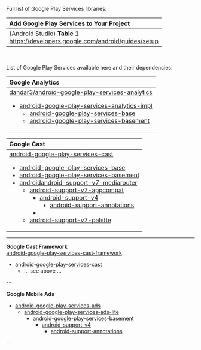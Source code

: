 Full list of Google Play Services libraries:

| Add Google Play Services to Your Project|
| :------- |
| (Android Studio) **Table 1**<br/>https://developers.google.com/android/guides/setup |

<br/>

List of Google Play Services available here and their dependencies:

| Google Analytics |
| :------- |
| <a href="https://github.com/dandar3/android-google-play-services-analytics/" target="_blank">dandar3/android-google-play-services-analytics</a><ul><li>[android-google-play-services-analytics-impl](https://github.com/dandar3/android-google-play-services-analytics-impl)<ul><li>[android-google-play-services-base](https://github.com/dandar3/android-google-play-services-base)<li>[android-google-play-services-basement](https://github.com/dandar3/android-google-play-services-basement) |

| Google Cast |
| :------- |
| [android-google-play-services-cast](https://github.com/dandar3/android-google-play-services-cast)<ul><li>[android-google-play-services-base](https://github.com/dandar3/android-google-play-services-base)<li>[android-google-play-services-basement](https://github.com/dandar3/android-google-play-services-basement)<li>[androidandroid-support-v7-mediarouter](https://github.com/dandar3/android-support-v7-mediarouter)<ul><li>[android-support-v7-appcompat](https://github.com/dandar3/android-support-v7-appcompat)<ul><li>[android-support-v4](https://github.com/dandar3/android-support-v4)<ul><li>[android-support-annotations](https://github.com/dandar3/android-support-annotations)</ul><li>[]()</ul><li>[android-support-v7-palette](https://github.com/dandar3/android-support-v7-palette) |

---

**Google Cast Framework**<br/>
[android-google-play-services-cast-framework](https://github.com/dandar3/android-google-play-services-cast-framework)
  - [android-google-play-services-cast](https://github.com/dandar3/android-google-play-services-cast)<br/>
    - ... see above ...

--

**Google Mobile Ads**<br/>
- [android-google-play-services-ads](https://github.com/dandar3/android-google-play-services-ads)
  - [android-google-play-services-ads-lite](https://github.com/dandar3/android-google-play-services-ads-lite)
    - [android-google-play-services-basement](https://github.com/dandar3/android-google-play-services-basement)
      - [android-support-v4](https://github.com/dandar3/android-support-v4)
        - [android-support-annotations](https://github.com/dandar3/android-support-annotations)

--